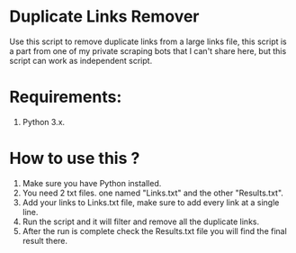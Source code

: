 # Duplicate Links Remover
Use this script to remove duplicate links from a large links file, this script is a part from one of my private scraping bots that I can't share here, but this script can work as independent script.

# Requirements:
1. Python 3.x.

# How to use this ?
1. Make sure you have Python installed.
2. You need 2 txt files. one named "Links.txt" and the other "Results.txt".
3. Add your links to Links.txt file, make sure to add every link at a single line.
4. Run the script and it will filter and remove all the duplicate links.
5. After the run is complete check the Results.txt file you will find the final result there.
